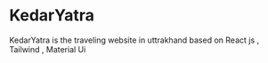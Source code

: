 # KedarYatra
KedarYatra is the traveling website in uttrakhand based on React js , Tailwind , Material Ui
